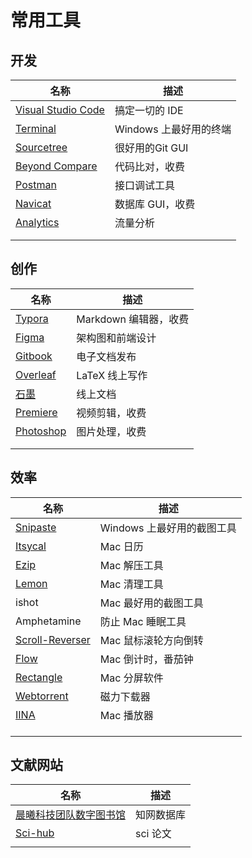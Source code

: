 # 常用工具

## 开发

| 名称                                                     | 描述                   |
| -------------------------------------------------------- | ---------------------- |
| [Visual Studio Code](https://code.visualstudio.com/)     | 搞定一切的 IDE         |
| [Terminal](https://github.com/microsoft/terminal)        | Windows 上最好用的终端 |
| [Sourcetree](https://www.sourcetreeapp.com/)             | 很好用的Git GUI        |
| [Beyond Compare](https://www.scootersoftware.com/)       | 代码比对，收费         |
| [Postman](https://www.postman.com/)                      | 接口调试工具           |
| [Navicat](https://www.navicat.com/en/)                   | 数据库 GUI，收费       |
| [Analytics](https://analytics.google.com/analytics/web/) | 流量分析               |
|                                                          |                        |
|                                                          |                        |

## 创作

| 名称                                                         | 描述                  |
| ------------------------------------------------------------ | --------------------- |
| [Typora](https://typora.io/)                                 | Markdown 编辑器，收费 |
| [Figma](https://www.figma.com/)                              | 架构图和前端设计      |
| [Gitbook](https://app.gitbook.com/)                          | 电子文档发布          |
| [Overleaf](https://www.overleaf.com/)                        | LaTeX 线上写作        |
| [石墨](https://shimowendang.com/desktop)                     | 线上文档              |
| [Premiere](https://www.adobe.com/cn/products/premiere.html)  | 视频剪辑，收费        |
| [Photoshop](https://www.adobe.com/cn/products/photoshop.html) | 图片处理，收费        |
|                                                              |                       |
|                                                              |                       |

## 效率

| 名称                                                         | 描述                       |
| ------------------------------------------------------------ | -------------------------- |
| [Snipaste](https://www.snipaste.com/)                        | Windows 上最好用的截图工具 |
| [Itsycal](https://www.mowglii.com/itsycal/)                  | Mac 日历                   |
| [Ezip](https://ezip.awehunt.com)                             | Mac 解压工具               |
| [Lemon](https://lemon.qq.com)                                | Mac 清理工具               |
| ishot                                                        | Mac 最好用的截图工具       |
| Amphetamine                                                  | 防止 Mac 睡眠工具          |
| [Scroll-Reverser](https://github.com/pilotmoon/Scroll-Reverser/releases) | Mac 鼠标滚轮方向倒转       |
| [Flow](https://flowapp.info)                                 | Mac 倒计时，番茄钟         |
| [Rectangle](https://www.rectangleapp.com)                    | Mac 分屏软件               |
| [Webtorrent](https://github.com/webtorrent/webtorrent)       | 磁力下载器                 |
| [IINA](https://www.iina.io)                                  | Mac 播放器                 |
|                                                              |                            |
|                                                              |                            |
|                                                              |                            |

## 文献网站

| 名称                                                         | 描述       |
| ------------------------------------------------------------ | ---------- |
| [晨曦科技团队数字图书馆](https://31sanyi.neocities.org/zwsjk.html#) | 知网数据库 |
| [Sci-hub](https://www.sci-hub.ren/)                          | sci 论文   |
|                                                              |            |

